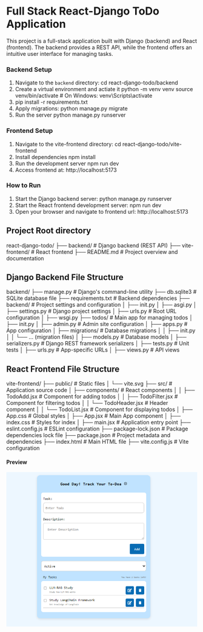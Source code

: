 # Full Stack React-Django ToDo Application
This project is a full-stack application built with Django (backend) and React (frontend). The backend provides a REST API, while the frontend offers an intuitive user interface for managing tasks.

### Backend Setup
1. Navigate to the `backend` directory:
   cd react-django-todo/backend
2. Create a virtual environment and actiate it
   python -m venv venv
   source venv/bin/activate   # On Windows: venv\Scripts\activate
3. pip install -r requirements.txt
4. Apply migrations:
   python manage.py migrate
5. Run the server
   python manage.py runserver

### Frontend Setup
1. Navigate to the vite-frontend directory:
   cd react-django-todo/vite-frontend
2. Install dependencies
   npm install
3. Run the development server
   npm run dev
4. Access frontend at: http://localhost:5173 

### How to Run
1. Start the Django backend server:
   python manage.py runserver
2. Start the React frontend development server:
   npm run dev
4. Open your browser and navigate to frontend url: http://localhost:5173


Project Root directory
--------------------------
react-django-todo/ ├── backend/ # Django backend (REST API) ├── vite-frontend/ # React frontend ├── README.md # Project overview and documentation

Django Backend File Structure
--------------------------------
backend/ ├── manage.py # Django's command-line utility ├── db.sqlite3 # SQLite database file ├── requirements.txt # Backend dependencies ├── backend/ # Project settings and configuration │ ├── init.py │ ├── asgi.py │ ├── settings.py # Django project settings │ ├── urls.py # Root URL configuration │ ├── wsgi.py ├── todos/ # Main app for managing todos │ ├── init.py │ ├── admin.py # Admin site configuration │ ├── apps.py # App configuration │ ├── migrations/ # Database migrations │ │ ├── init.py │ │ └── ... (migration files) │ ├── models.py # Database models │ ├── serializers.py # Django REST framework serializers │ ├── tests.py # Unit tests │ ├── urls.py # App-specific URLs │ ├── views.py # API views

React Frontend File Structure
--------------------------------
vite-frontend/ ├── public/ # Static files │ └── vite.svg ├── src/ # Application source code │ ├── components/ # React components │ │ ├── TodoAdd.jsx # Component for adding todos │ │ ├── TodoFilter.jsx # Component for filtering todos │ │ └── TodoHeader.jsx # Header component │ │ └── TodoList.jsx # Component for displaying todos │ ├── App.css # Global styles │ ├── App.jsx # Main App component │ ├── index.css # Styles for index │ ├── main.jsx # Application entry point ├── eslint.config.js # ESLint configuration ├── package-lock.json # Package dependencies lock file ├── package.json # Project metadata and dependencies ├── index.html # Main HTML file ├── vite.config.js # Vite configuration

#### Preview
![To Do List](ToDoList.png)

